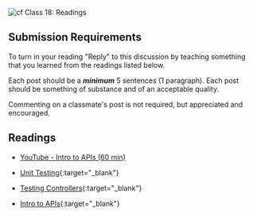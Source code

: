 ![cf](http://i.imgur.com/7v5ASc8.png) Class 18: Readings

## Submission Requirements

To turn in your reading "Reply" to this discussion by teaching something that you learned from the 
readings listed below.

Each post should be a ***minimum*** 5 sentences (1 paragraph). Each post should be something of substance and 
of an acceptable quality. 

Commenting on a classmate's post is not required, but appreciated and encouraged.
## Readings

- [YouTube - Intro to APIs (60 min)](https://youtu.be/aIkpVzqLuhA)

- [Unit Testing](https://docs.microsoft.com/en-us/aspnet/mvc/overview/older-versions-1/unit-testing/creating-unit-tests-for-asp-net-mvc-applications-cs){:target="_blank"} 

- [Testing Controllers](https://docs.microsoft.com/en-us/aspnet/core/mvc/controllers/testing?view=aspnetcore-2.1){:target="_blank"} 

- [Intro to APIs](https://docs.microsoft.com/en-us/aspnet/core/tutorials/first-web-api?view=aspnetcore-2.1){:target="_blank"} 

